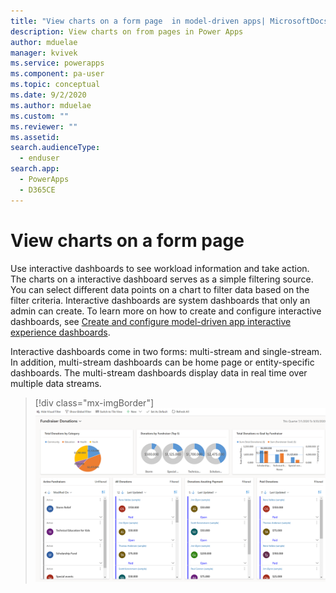 ```yaml
---
title: "View charts on a form page  in model-driven apps| MicrosoftDocs"
description: View charts on from pages in Power Apps
author: mduelae
manager: kvivek
ms.service: powerapps
ms.component: pa-user
ms.topic: conceptual
ms.date: 9/2/2020
ms.author: mduelae
ms.custom: ""
ms.reviewer: ""
ms.assetid: 
search.audienceType: 
  - enduser
search.app: 
  - PowerApps
  - D365CE
---
```

# View charts on a form page

Use interactive dashboards to see workload information and take action. The charts on a interactive dashboard serves as a simple filtering source. You can select different data points on a chart to filter data based on the filter criteria. 
Interactive dashboards are system dashboards that only an admin can create. To learn more on how to create and configure interactive dashboards, see [Create and configure model-driven app interactive experience dashboards](https://docs.microsoft.com/powerapps/maker/model-driven-apps/configure-interactive-experience-dashboards).

Interactive dashboards come in two forms: multi-stream and single-stream. In addition, multi-stream dashboards can be home page or entity-specific dashboards. The multi-stream dashboards display data in real time over multiple data streams. 


> [!div class="mx-imgBorder"]
> ![Multi-stream interactive dashboard](media/interactive_dashboard.png "Multi-stream interactive dashboard") 
